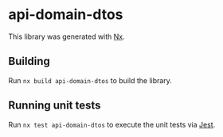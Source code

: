 # api-domain-dtos

This library was generated with [Nx](https://nx.dev).

## Building

Run `nx build api-domain-dtos` to build the library.

## Running unit tests

Run `nx test api-domain-dtos` to execute the unit tests via [Jest](https://jestjs.io).
